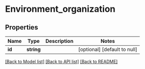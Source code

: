 # Environment_organization

## Properties
Name | Type | Description | Notes
------------ | ------------- | ------------- | -------------
**id** | **string** |  | [optional] [default to null]

[[Back to Model list]](../README.md#documentation-for-models) [[Back to API list]](../README.md#documentation-for-api-endpoints) [[Back to README]](../README.md)


